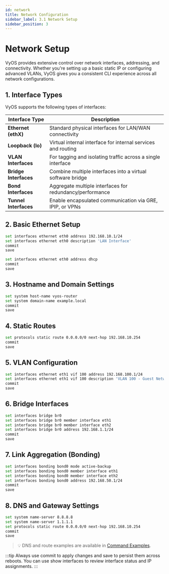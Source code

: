 ```yaml
---
id: network
title: Network Configuration
sidebar_label: 3.1 Network Setup
sidebar_position: 3
---
```


# **Network Setup**

VyOS provides extensive control over network interfaces, addressing, and connectivity. Whether you're setting up a basic static IP or configuring advanced VLANs, VyOS gives you a consistent CLI experience across all network configurations.

## **1. Interface Types**

VyOS supports the following types of interfaces:

| Interface Type       | Description                                                  |
|----------------------|--------------------------------------------------------------|
| **Ethernet (ethX)**  | Standard physical interfaces for LAN/WAN connectivity        |
| **Loopback (lo)**    | Virtual internal interface for internal services and routing |
| **VLAN Interfaces**  | For tagging and isolating traffic across a single interface  |
| **Bridge Interfaces**| Combine multiple interfaces into a virtual software bridge   |
| **Bond Interfaces**  | Aggregate multiple interfaces for redundancy/performance     |
| **Tunnel Interfaces**| Enable encapsulated communication via GRE, IPIP, or VPNs     |

## **2. Basic Ethernet Setup**

```bash
set interfaces ethernet eth0 address 192.168.10.1/24
set interfaces ethernet eth0 description 'LAN Interface'
commit
save
```

```bash
set interfaces ethernet eth0 address dhcp
commit
save
```

## **3. Hostname and Domain Settings**

```bash
set system host-name vyos-router
set system domain-name example.local
commit
save
```

## **4. Static Routes**

```bash
set protocols static route 0.0.0.0/0 next-hop 192.168.10.254
commit
save
```

## **5. VLAN Configuration**

```bash
set interfaces ethernet eth1 vif 100 address 192.168.100.1/24
set interfaces ethernet eth1 vif 100 description 'VLAN 100 - Guest Network'
commit
save
```

## **6. Bridge Interfaces**

```bash
set interfaces bridge br0
set interfaces bridge br0 member interface eth1
set interfaces bridge br0 member interface eth2
set interfaces bridge br0 address 192.168.1.1/24
commit
save
```

## **7. Link Aggregation (Bonding)**

```bash
set interfaces bonding bond0 mode active-backup
set interfaces bonding bond0 member interface eth1
set interfaces bonding bond0 member interface eth2
set interfaces bonding bond0 address 192.168.50.1/24
commit
save
```

## **8. DNS and Gateway Settings**

```bash
set system name-server 8.8.8.8
set system name-server 1.1.1.1
set protocols static route 0.0.0.0/0 next-hop 192.168.10.254
commit
save
```
> 💡 DNS and route examples are available in [Command Examples](../command-examples).

:::tip
Always use commit to apply changes and save to persist them across reboots. You can use show interfaces to review interface status and IP assignments.
:::